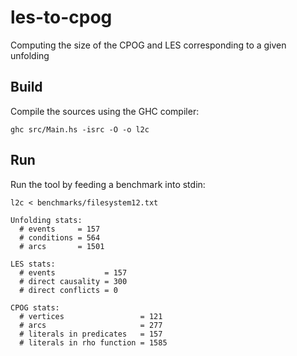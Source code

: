 # les-to-cpog

Computing the size of the CPOG and LES corresponding to a given unfolding

## Build

Compile the sources using the GHC compiler:
```
ghc src/Main.hs -isrc -O -o l2c
```

## Run

Run the tool by feeding a benchmark into stdin:
```
l2c < benchmarks/filesystem12.txt

Unfolding stats:
  # events     = 157
  # conditions = 564
  # arcs       = 1501

LES stats:
  # events           = 157
  # direct causality = 300
  # direct conflicts = 0

CPOG stats:
  # vertices                 = 121
  # arcs                     = 277
  # literals in predicates   = 157
  # literals in rho function = 1585
```
